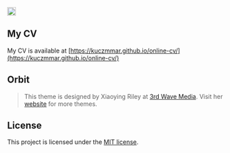 <a href="https://jekyll-themes.com">
<img src="https://img.shields.io/badge/featured%20on-JT-red.svg" height="20" alt="Jekyll Themes Shield" >
</a>

## My CV
My CV is available at [https://kuczmmar.github.io/online-cv/](https://kuczmmar.github.io/online-cv/)

## Orbit
> This theme is designed by Xiaoying Riley at [3rd Wave Media](http://themes.3rdwavemedia.com/). 
> Visit her [website](http://themes.3rdwavemedia.com/) for more themes.

## License
This project is licensed under the [MIT license](LICENSE.txt).

<!-- Thanks to andreoliwa: https://andreoliwa.github.io/online-cv/ -->